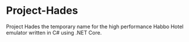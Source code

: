 # Project-Hades
Project Hades the temporary name for the high performance Habbo Hotel emulator written in C# using .NET Core.
